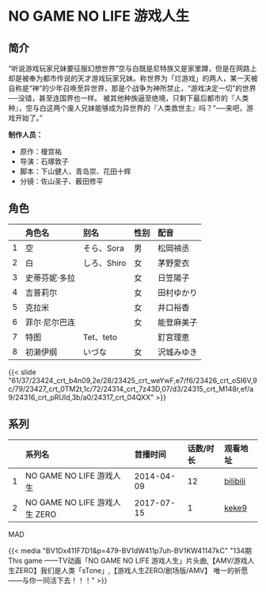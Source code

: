 # NO GAME NO LIFE 游戏人生


## 简介

“听说游戏玩家兄妹要征服幻想世界”空与白既是尼特族又是家里蹲，但是在网路上却是被奉为都市传说的天才游戏玩家兄妹。称世界为「烂游戏」的两人，某一天被自称是“神”的少年召唤至异世界，那是个战争为神所禁止，“游戏决定一切”的世界──没错，甚至连国界也一样。
被其他种族逼至绝境，只剩下最后都市的『人类种』，空与白这两个废人兄妹能够成为异世界的『人类救世主』吗？“──来吧，游戏开始了。”

**制作人员：**
- 原作：榎宫祐
- 导演：石塚敦子
- 脚本：下山健人、青岛崇、花田十辉
- 分镜：佐山圣子、薮田修平

## 角色

|     |   角色名   |   别名  | 性别 |  配音  |
|:--- |:------  |:----      |:---  |:--   |
| 1 | 空 | そら、Sora | 男 | 松岡禎丞 |
| 2 | 白 | しろ、Shiro | 女 | 茅野愛衣 |
| 3 | 史蒂芬妮·多拉 |  | 女 | 日笠陽子 |
| 4 | 吉普莉尔 |  | 女 | 田村ゆかり |
| 5 | 克拉米 |  | 女 | 井口裕香 |
| 6 | 菲尔·尼尔巴连 |  | 女 | 能登麻美子 |
| 7 | 特图 | Tet、teto |  | 釘宮理恵 |
| 8 | 初濑伊纲 | いづな | 女 | 沢城みゆき |

{{< slide "61/37/23424_crt_b4n09,2e/28/23425_crt_weYwF,e7/f6/23426_crt_oSI6V,9c/79/23427_crt_0TM2t,1c/72/24314_crt_7z43D,07/d3/24315_crt_M148r,ef/a9/24316_crt_pRUld,3b/a0/24317_crt_04QXX" >}}

## 系列

|     | 系列名                       | 首播时间       | 话数/时长 | 观看地址                                                     |
| :-- | :------------------------ | :--------- | :---- | :------------------------------------------------------- |
| 1   | NO GAME NO LIFE 游戏人生      | 2014-04-09 | 12    | [bilibili](https://www.bilibili.com/bangumi/play/ep4371) |
| 2   | NO GAME NO LIFE 游戏人生 ZERO | 2017-07-15 | 1     | [keke9](https://www.keke9.app/play/8284-4-51045.html)    |


MAD

{{< media  "BV1Dx411F7D1&p=479-BV1dW411p7uh-BV1KW41147kC" 
"134期  This game ——TV动画「NO GAME NO LIFE 游戏人生」片头曲,【AMV/游戏人生ZERO】我们是人类「sTone」,【游戏人生ZERO/剧场版/AMV】 唯一的祈愿——与你一同活下去！！！" >}}

